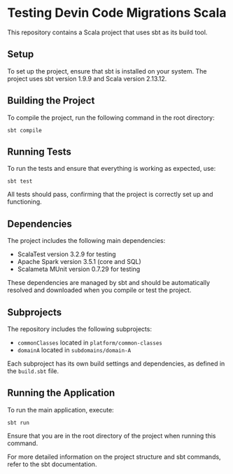 # Testing Devin Code Migrations Scala

This repository contains a Scala project that uses sbt as its build tool.

## Setup

To set up the project, ensure that sbt is installed on your system. The project uses sbt version 1.9.9 and Scala version 2.13.12.

## Building the Project

To compile the project, run the following command in the root directory:

```
sbt compile
```

## Running Tests

To run the tests and ensure that everything is working as expected, use:

```
sbt test
```

All tests should pass, confirming that the project is correctly set up and functioning.

## Dependencies

The project includes the following main dependencies:
- ScalaTest version 3.2.9 for testing
- Apache Spark version 3.5.1 (core and SQL)
- Scalameta MUnit version 0.7.29 for testing

These dependencies are managed by sbt and should be automatically resolved and downloaded when you compile or test the project.

## Subprojects

The repository includes the following subprojects:
- `commonClasses` located in `platform/common-classes`
- `domainA` located in `subdomains/domain-A`

Each subproject has its own build settings and dependencies, as defined in the `build.sbt` file.

## Running the Application

To run the main application, execute:

```
sbt run
```

Ensure that you are in the root directory of the project when running this command.

For more detailed information on the project structure and sbt commands, refer to the sbt documentation.
